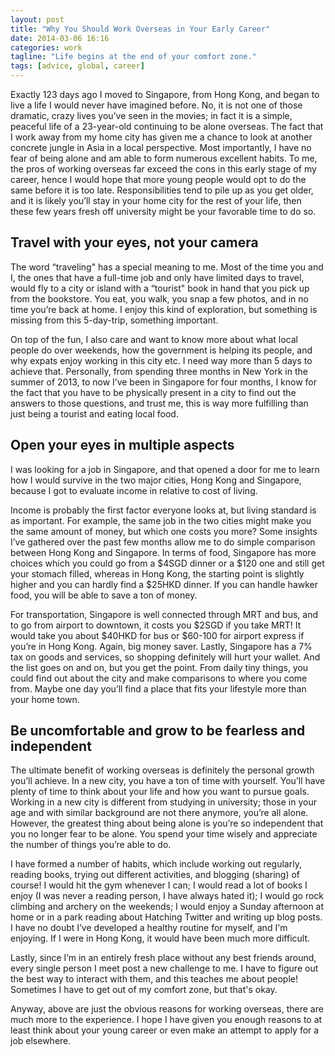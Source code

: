 ```yaml
---
layout: post
title: "Why You Should Work Overseas in Your Early Career"
date: 2014-03-06 16:16
categories: work
tagline: "Life begins at the end of your comfort zone."
tags: [advice, global, career]
---
```


Exactly 123 days ago I moved to Singapore, from Hong Kong, and began to live a life I would never have imagined before. No, it is not one of those dramatic, crazy lives you’ve seen in the movies; in fact it is a simple, peaceful life of a 23-year-old continuing to be alone overseas. The fact that I work away from my home city has given me a chance to look at another concrete jungle in Asia in a local perspective. Most importantly, I have no fear of being alone and am able to form numerous excellent habits. To me, the pros of working overseas far exceed the cons in this early stage of my career, hence I would hope that more young people would opt to do the same before it is too late. Responsibilities tend to pile up as you get older, and it is likely you’ll stay in your home city for the rest of your life, then these few years fresh off university might be your favorable time to do so.

## Travel with your eyes, not your camera
The word “traveling" has a special meaning to me. Most of the time you and I, the ones that have a full-time job and only have limited days to travel, would fly to a city or island with a “tourist" book in hand that you pick up from the bookstore. You eat, you walk, you snap a few photos, and in no time you’re back at home. I enjoy this kind of exploration, but something is missing from this 5-day-trip, something important.

On top of the fun, I also care and want to know more about what local people do over weekends, how the government is helping its people, and why expats enjoy working in this city etc. I need way more than 5 days to achieve that. Personally, from spending three months in New York in the summer of 2013, to now I’ve been in Singapore for four months, I know for the fact that you have to be physically present in a city to find out the answers to those questions, and trust me, this is way more fulfilling than just being a tourist and eating local food.

## Open your eyes in multiple aspects
I was looking for a job in Singapore, and that opened a door for me to learn how I would survive in the two major cities, Hong Kong and Singapore, because I got to evaluate income in relative to cost of living.

Income is probably the first factor everyone looks at, but living standard is as important. For example, the same job in the two cities might make you the same amount of money, but which one costs you more? Some insights I’ve gathered over the past few months allow me to do simple comparison between Hong Kong and Singapore. In terms of food, Singapore has more choices which you could go from a $4SGD dinner or a $120 one and still get your stomach filled, whereas in Hong Kong, the starting point is slightly higher and you can hardly find a $25HKD dinner. If you can handle hawker food, you will be able to save a ton of money.

For transportation, Singapore is well connected through MRT and bus, and to go from airport to downtown, it costs you $2SGD if you take MRT! It would take you about $40HKD for bus or $60-100 for airport express if you’re in Hong Kong. Again, big money saver. Lastly, Singapore has a 7% tax on goods and services, so shopping definitely will hurt your wallet. And the list goes on and on, but you get the point. From daily tiny things, you could find out about the city and make comparisons to where you come from. Maybe one day you’ll find a place that fits your lifestyle more than your home town.

## Be uncomfortable and grow to be fearless and independent
The ultimate benefit of working overseas is definitely the personal growth you’ll achieve. In a new city, you have a ton of time with yourself. You’ll have plenty of time to think about your life and how you want to pursue goals. Working in a new city is different from studying in university; those in your age and with similar background are not there anymore, you’re all alone. However, the greatest thing about being alone is you’re so independent that you no longer fear to be alone. You spend your time wisely and appreciate the number of things you’re able to do.

I have formed a number of habits, which include working out regularly, reading books, trying out different activities, and blogging (sharing) of course! I would hit the gym whenever I can; I would read a lot of books I enjoy (I was never a reading person, I have always hated it); I would go rock climbing and archery on the weekends; I would enjoy a Sunday afternoon at home or in a park reading about Hatching Twitter and writing up blog posts. I have no doubt I’ve developed a healthy routine for myself, and I'm enjoying. If I were in Hong Kong, it would have been much more difficult.

Lastly, since I’m in an entirely fresh place without any best friends around, every single person I meet post a new challenge to me. I have to figure out the best way to interact with them, and this teaches me about people! Sometimes I have to get out of my comfort zone, but that's okay.

Anyway, above are just the obvious reasons for working overseas, there are much more to the experience. I hope I have given you enough reasons to at least think about your young career or even make an attempt to apply for a job elsewhere.